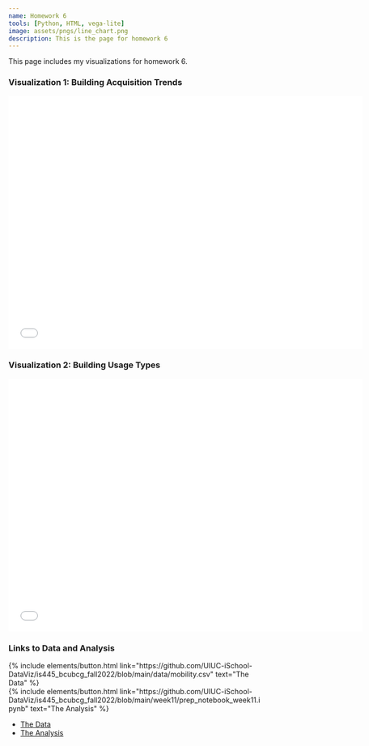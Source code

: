 ```yaml
---
name: Homework 6
tools: [Python, HTML, vega-lite]
image: assets/pngs/line_chart.png
description: This is the page for homework 6
---
```


This page includes my visualizations for homework 6.

<vegachart schema-url="{{ site.baseurl }}/assets/json/line_chart.json" style="width: 100%"></vegachart>

### Visualization 1: Building Acquisition Trends
<iframe src="{{ site.baseurl }}/line_chart.json" width="700" height="500" frameborder="0"></iframe>

### Visualization 2: Building Usage Types
<iframe src="{{ site.baseurl }}/bar_chart.json" width="700" height="500" frameborder="0"></iframe>

### Links to Data and Analysis

<div class="left">
{% include elements/button.html link="https://github.com/UIUC-iSchool-DataViz/is445_bcubcg_fall2022/blob/main/data/mobility.csv" text="The Data" %}
</div>

<div class="right">
{% include elements/button.html link="https://github.com/UIUC-iSchool-DataViz/is445_bcubcg_fall2022/blob/main/week11/prep_notebook_week11.ipynb" text="The Analysis" %}
</div>

- [The Data](https://raw.githubusercontent.com/UIUC-iSchool-DataViz/is445_data/main/building_inventory.csv)
- [The Analysis](https://github.com/.ipynb)
